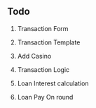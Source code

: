 ## Todo

1. Transaction Form
2. Transaction Template

3. Add Casino
4. Transaction Logic

5. Loan Interest calculation
6. Loan Pay On round